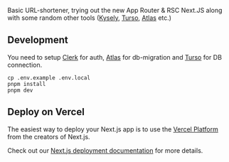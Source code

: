 Basic URL-shortener, trying out the new App Router & RSC Next.JS along with some random other tools ([Kysely](https://kysely.dev/), [Turso](https://turso.tech/), [Atlas](https://atlasgo.io/) etc.)

## Development

You need to setup [Clerk](https://clerk.com/) for auth, [Atlas](https://atlasgo.io/) for db-migration and [Turso](https://turso.tech/) for DB connection.

```shell
cp .env.example .env.local
pnpm install
pnpm dev
```

## Deploy on Vercel

The easiest way to deploy your Next.js app is to use the [Vercel Platform](https://vercel.com/new?utm_medium=default-template&filter=next.js&utm_source=create-next-app&utm_campaign=create-next-app-readme) from the creators of Next.js.

Check out our [Next.js deployment documentation](https://nextjs.org/docs/deployment) for more details.
